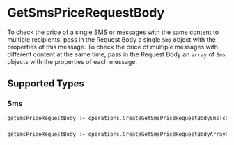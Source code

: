 # GetSmsPriceRequestBody

To check the price of a single SMS or messages with the same content to multiple recipients, pass in the Request Body a single `Sms` object with the properties of this message. To check the price of multiple messages with different content at the same time, pass in the Request Body an `array` of `Sms` objects with the properties of each message.


## Supported Types

### Sms

```go
getSmsPriceRequestBody := operations.CreateGetSmsPriceRequestBodySms(components.Sms{/* values here */})
```

### 

```go
getSmsPriceRequestBody := operations.CreateGetSmsPriceRequestBodyArrayOfSms([]components.Sms{/* values here */})
```

